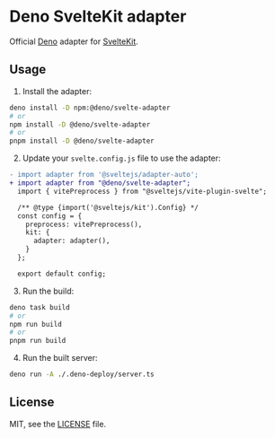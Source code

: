 # Deno SvelteKit adapter

Official [Deno](https://deno.com/) adapter for
[SvelteKit](https://svelte.dev/docs/kit/introduction).

## Usage

1. Install the adapter:

```sh
deno install -D npm:@deno/svelte-adapter
# or
npm install -D @deno/svelte-adapter
# or
pnpm install -D @deno/svelte-adapter
```

2. Update your `svelte.config.js` file to use the adapter:

```diff
- import adapter from '@sveltejs/adapter-auto';
+ import adapter from "@deno/svelte-adapter";
  import { vitePreprocess } from "@sveltejs/vite-plugin-svelte";

  /** @type {import('@sveltejs/kit').Config} */
  const config = {
    preprocess: vitePreprocess(),
    kit: {
      adapter: adapter(),
    }
  };

  export default config;
```

3. Run the build:

```sh
deno task build
# or
npm run build
# or
pnpm run build
```

4. Run the built server:

```sh
deno run -A ./.deno-deploy/server.ts
```

## License

MIT, see the [LICENSE](./LICENSE) file.
